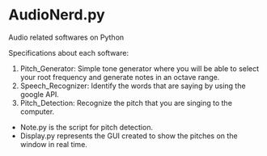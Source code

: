 # AudioNerd.py
Audio related softwares on Python

Specifications about each software:

1. Pitch_Generator: Simple tone generator where you will be able to select your root frequency and generate notes in an octave range.
2. Speech_Recognizer: Identify the words that are saying by using the google API.
3. Pitch_Detection: Recognize the pitch that you are singing to the computer. 
  - Note.py is the script for pitch detection.
  - Display.py represents the GUI created to show the pitches on the window in real time.
